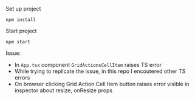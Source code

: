 Set up project

`npm install`

Start project

`npm start`

Issue:
- In `App.tsx` component `GridActionsCellItem` raises TS error
- While trying to replicate the issue, in this repo I encoutered other TS errors
- On browser clicking Grid Action Cell Item button raises error visible in inspector about resize, onResize props

